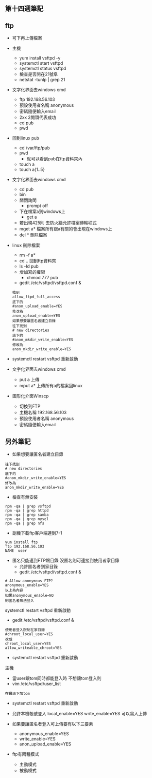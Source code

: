 ## 第十四週筆記
## ftp
* 可下再上傳檔案
* 主機
    * yum install vsftpd -y
    * systemctl start vsftpd
    * systemctl status vsftpd
    * 檢查是否開在21號阜
    * netstat -tunlp | grep 21
* 文字化界面去windows cmd
    * ftp 192.168.56.103
    * 預設使用者名稱 anonymous
    * 密碼隨便輸入email
    * 2xx 2開頭代表成功
    * cd pub
    * pwd

* 回到linux pub
    * cd /var/ftp/pub
    * pwd
        * 就可以看到pub在ftp資料夾內
    * touch a
    * touch a{1..5}

* 文字化界面去windows cmd
    * cd pub
    * bin
    * 關閉詢問
        * prompt off 
    * 下在檔案a到windows上 
        * get a 
    * 若出現425則 去防火牆允許檔案傳輸程式
    * mget a* 檔案所有跟a有關的會出現在windows上
    * del *  刪除檔案
* linux  刪除檔案
    * rm -f a*
    * cd ..  回到ftp資料夾
    * ls -ld pub
    * 增加寫的權限
        * chmod 777 pub
    * gedit /etc/vsftpd/vsftpd.conf  &
    ```
    找到
    allow_ftpd_full_access
    底下的
    #anon_upload_enable=YES
    修改為
    anon_upload_enable=YES
    如果想要讓匿名者建立目錄
    往下找到
    # new directories
    底下的
    #anon_mkdir_write_enable=YES
    修改為
    anon_mkdir_write_enable=YES
    ```
* systemctl restart vsftpd 重新啟動


* 文字化界面去windows cmd
    * put a 上傳
    * mput a* 上傳所有a的檔案回linux

* 圖形化介面Winscp
    * 切換到FTP 
    * 主機名稱 192.168.56.103
    * 預設使用者名稱 anonymous
    * 密碼隨便輸入email
## 另外筆記
* 如果想要讓匿名者建立目錄
```
往下找到
# new directories
底下的
#anon_mkdir_write_enable=YES
修改為
anon_mkdir_write_enable=YES
```

* 檢查有無安裝
```
rpm -qa | grep vsftpd
rpm -qa | grep httpd
rpm -qa | grep samba
rpm -qa | grep mysql
rpm -qa | grep nfs
```

* 副機下載ftp客戶端連到7-1
```
yum install ftp
ftp 192.168.56.103
NAME  user
```

* 匿名只能連到FTP跟目錄 沒匿名則可連接到使用者家目錄
    * 允許匿名者到家目錄
    * gedit /etc/vsftpd/vsftpd.conf  &
```
# Allow anonymous FTP?
anonymous_enable=YES
以上為內容
如果anonymous_enable=NO
則匿名者無法登入
```
systemctl restart vsftpd 重新啟動
* gedit /etc/vsftpd/vsftpd.conf  &
```
使用者登入限制在家目錄
#chroot_local_user=YES
改成
chroot_local_user=YES
allow_writeable_chroot=YES
```
* systemctl restart vsftpd 重新啟動

主機
* 當user跟tom同時都能登入時 不想讓tom登入則
* vim /etc/vsftpd/user_list
```
在最底下加tom
```
* systemctl restart vsftpd 重新啟動


 
* 允許本機帳號登入
local_enable=YES
write_enable=YES 可以寫入上傳
* 如果要讓匿名者登入可上傳要有以下三要素
    * anonymous_enable=YES
    * write_enable=YES
    * anon_upload_enable=YES
* ftp有兩種模式
    * 主動模式 
    * 被動模式
